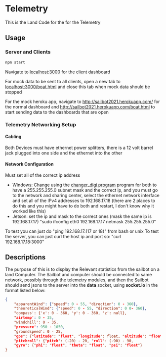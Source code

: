 # Telemetry

This is the Land Code for the for the Telemetry

## Usage

### Server and Clients
```bash
npm start
```
Navigate to [localhost:3000](http://localhost:3000) for the client dashboard

For mock data to be sent to all clients, open a new tab to [localhost:3000/boat.html](http://localhost:3000/boat.html) and close this tab when mock data should be stopped

For the mock heroku app, navigate to http://sailbot2021.herokuapp.com/ for the normal dashboard and http://sailbot2021.herokuapp.com/boat.html to start sending data to the dashboards that are open

### Telemetry Networking Setup
#### Cabling
Both Devices must have ethernet power splitters, there is a 12 volt barrel jack plugged into one side and the ethernet into the other

#### Network Configuration
Must set all of the correct ip address
- Windows: Change using the [changer_digi program](http://ftp1.digi.com/support/utilities/changer_digi.zip) program for both to have a 255.255.255.0 subnet mask and the correct ip, and you must go to the network and sharing center, select the ethernet network interface and set all of the IPv4 addresses to 192.168.17.18 (there are 2 places to do this and you might have to do both and restart, I don't know why it worked like this)
- Jetson: set the ip and mask to the correct ones (mask the same ip is 192.168.17.17) "sudo ifconfig eth0 192.168.17.17 netmask 255.255.255.0"

To test you can just do "ping 192.168.17.{17 or 18}" from bash or unix
To test the server, you can just curl the host ip and port so: "curl 192.168.17.18:3000"


## Descriptions

The purpose of this is to display the Relevant statistics from the sailbot on a land Computer. The Sailbot and computer should be connected to same network, possibly through the telemetry modules, and then the Sailbot should send jsons to the server into the **data** socket, using **socket.io** in the format listed below:
```json
{
	"apparentWind": {"speed": 0 - 55, "direction": 0 - 360},
	"theoreticalWind": {"speed": 0 - 55, "direction": 0 0- 360},
	"compass': {'x': 0 - 360, 'y': 0 - 360, 'z': null}, 
	"airtemp': 0 - 35,
	"windchill': 0 - 35,
	"pressure': 950 - 1050,
	"groundspeed': 0 - 25,
	"gps": {"latitude": "float", "longitude": float, "altitude": "float"},
	"pitchroll": {"pitch": (-20) - 20, "roll": (-90) - 90,
	"gyro": {"phi": "float", "theta": "float", "psi": "float"}
}
```


